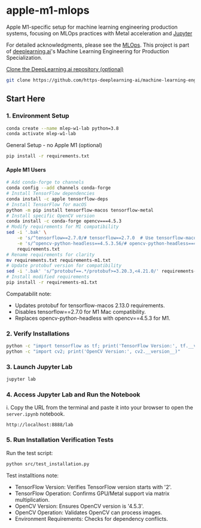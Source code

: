 # apple-m1-mlops

Apple M1-specific setup for machine learning engineering production systems, focusing on MLOps practices with Metal acceleration and [Jupyter](https://jupyter.org/)

For detailed acknowledgments, please see the [MLOps](https://github.com/https-deeplearning-ai/machine-learning-engineering-for-production-public/tree/main/course1/week1-ungraded-lab). This project is part of [deeplearning.ai](https://www.deeplearning.ai/)'s Machine Learning Engineering for Production Specialization.

[Clone the DeepLearning.ai repository (optional)](https://github.com/https-deeplearning-ai/machine-learning-engineering-for-production-public)

```bash
git clone https://github.com/https-deeplearning-ai/machine-learning-engineering-for-production-public.git
```

## Start Here

### 1. Environment Setup

```bash
conda create --name mlep-w1-lab python=3.8
conda activate mlep-w1-lab
```

General Setup - no Apple M1 (optional)

```bash
pip install -r requirements.txt
```

#### Apple M1 Users

```bash
# Add conda-forge to channels
conda config --add channels conda-forge
# Install TensorFlow dependencies
conda install -c apple tensorflow-deps
# Install TensorFlow for macOS
python -m pip install tensorflow-macos tensorflow-metal
# Install specific OpenCV version
conda install -c conda-forge opencv===4.5.3
# Modify requirements for M1 compatibility
sed -i '.bak' \
    -e 's/^tensorflow==2.7.0/# tensorflow==2.7.0  # Use tensorflow-macos and tensorflow-metal instead/' \
    -e 's/^opencv-python-headless==4.5.3.56/# opencv-python-headless==4.5.3.56  # Commented out for compatibility with M1 Mac/' \
    requirements.txt
# Rename requirements for clarity
mv requirements.txt requirements-m1.txt
# Update protobuf version for compatibility
sed -i '.bak' 's/^protobuf==.*/protobuf>=3.20.3,<4.21.0/' requirements-m1.txt
# Install modified requirements
pip install -r requirements-m1.txt
```
Compatabilit note:
- Updates protobuf for tensorflow-macos 2.13.0 requirements.
- Disables tensorflow==2.7.0 for M1 Mac compatibility.
- Replaces opencv-python-headless with opencv==4.5.3 for M1.


### 2. Verify Installations

```bash
python -c "import tensorflow as tf; print('TensorFlow Version:', tf.__version__)"
python -c "import cv2; print('OpenCV Version:', cv2.__version__)"
```

### 3. Launch Jupyter Lab

```bash
jupyter lab
```

### 4. Access Jupyter Lab and Run the Notebook

i. Copy the URL from the terminal and paste it into your browser to open the `server.ipynb` notebook.

```plaintext
http://localhost:8888/lab
```

### 5. Run Installation Verification Tests

Run the test script:

```bash
python src/test_installation.py
```

Test installtions note: 
- TensorFlow Version: Verifies TensorFlow version starts with '2'.
- TensorFlow Operation: Confirms GPU/Metal support via matrix multiplication.
- OpenCV Version: Ensures OpenCV version is '4.5.3'.
- OpenCV Operation: Validates OpenCV can process images.
- Environment Requirements: Checks for dependency conflicts.

